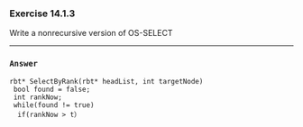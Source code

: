 ### Exercise 14.1.3
Write a nonrecursive version of OS-SELECT
***
### `Answer`
    rbt* SelectByRank(rbt* headList, int targetNode)
     bool found = false;
     int rankNow;
     while(found != true)
      if(rankNow > t）
            
    
